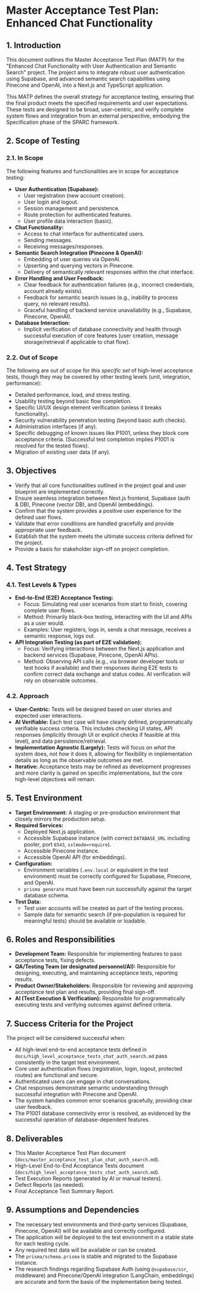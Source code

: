 # Master Acceptance Test Plan: Enhanced Chat Functionality

## 1. Introduction

This document outlines the Master Acceptance Test Plan (MATP) for the "Enhanced Chat Functionality with User Authentication and Semantic Search" project. The project aims to integrate robust user authentication using Supabase, and advanced semantic search capabilities using Pinecone and OpenAI, into a Next.js and TypeScript application.

This MATP defines the overall strategy for acceptance testing, ensuring that the final product meets the specified requirements and user expectations. These tests are designed to be broad, user-centric, and verify complete system flows and integration from an external perspective, embodying the Specification phase of the SPARC framework.

## 2. Scope of Testing

### 2.1. In Scope
The following features and functionalities are in scope for acceptance testing:
*   **User Authentication (Supabase):**
    *   User registration (new account creation).
    *   User login and logout.
    *   Session management and persistence.
    *   Route protection for authenticated features.
    *   User profile data interaction (basic).
*   **Chat Functionality:**
    *   Access to chat interface for authenticated users.
    *   Sending messages.
    *   Receiving messages/responses.
*   **Semantic Search Integration (Pinecone & OpenAI):**
    *   Embedding of user queries via OpenAI.
    *   Upserting and querying vectors in Pinecone.
    *   Delivery of semantically relevant responses within the chat interface.
*   **Error Handling and User Feedback:**
    *   Clear feedback for authentication failures (e.g., incorrect credentials, account already exists).
    *   Feedback for semantic search issues (e.g., inability to process query, no relevant results).
    *   Graceful handling of backend service unavailability (e.g., Supabase, Pinecone, OpenAI).
*   **Database Interaction:**
    *   Implicit verification of database connectivity and health through successful execution of core features (user creation, message storage/retrieval if applicable to chat flow).

### 2.2. Out of Scope
The following are out of scope for *this specific set* of high-level acceptance tests, though they may be covered by other testing levels (unit, integration, performance):
*   Detailed performance, load, and stress testing.
*   Usability testing beyond basic flow completion.
*   Specific UI/UX design element verification (unless it breaks functionality).
*   Security vulnerability penetration testing (beyond basic auth checks).
*   Administration interfaces (if any).
*   Specific debugging of known issues like P1001, unless they block core acceptance criteria. (Successful test completion implies P1001 is resolved for the tested flows).
*   Migration of existing user data (if any).

## 3. Objectives

*   Verify that all core functionalities outlined in the project goal and user blueprint are implemented correctly.
*   Ensure seamless integration between Next.js frontend, Supabase (auth & DB), Pinecone (vector DB), and OpenAI (embeddings).
*   Confirm that the system provides a positive user experience for the defined user flows.
*   Validate that error conditions are handled gracefully and provide appropriate user feedback.
*   Establish that the system meets the ultimate success criteria defined for the project.
*   Provide a basis for stakeholder sign-off on project completion.

## 4. Test Strategy

### 4.1. Test Levels & Types
*   **End-to-End (E2E) Acceptance Testing:**
    *   Focus: Simulating real user scenarios from start to finish, covering complete user flows.
    *   Method: Primarily black-box testing, interacting with the UI and APIs as a user would.
    *   Examples: User registers, logs in, sends a chat message, receives a semantic response, logs out.
*   **API Integration Testing (as part of E2E validation):**
    *   Focus: Verifying interactions between the Next.js application and backend services (Supabase, Pinecone, OpenAI APIs).
    *   Method: Observing API calls (e.g., via browser developer tools or test hooks if available) and their responses during E2E tests to confirm correct data exchange and status codes. AI verification will rely on observable outcomes.

### 4.2. Approach
*   **User-Centric:** Tests will be designed based on user stories and expected user interactions.
*   **AI Verifiable:** Each test case will have clearly defined, programmatically verifiable success criteria. This includes checking UI states, API responses (implicitly through UI or explicit checks if feasible at this level), and data persistence/retrieval.
*   **Implementation Agnostic (Largely):** Tests will focus on *what* the system does, not *how* it does it, allowing for flexibility in implementation details as long as the observable outcomes are met.
*   **Iterative:** Acceptance tests may be refined as development progresses and more clarity is gained on specific implementations, but the core high-level objectives will remain.

## 5. Test Environment

*   **Target Environment:** A staging or pre-production environment that closely mirrors the production setup.
*   **Required Services:**
    *   Deployed Next.js application.
    *   Accessible Supabase instance (with correct `DATABASE_URL` including pooler, port `6543`, `sslmode=require`).
    *   Accessible Pinecone instance.
    *   Accessible OpenAI API (for embeddings).
*   **Configuration:**
    *   Environment variables (`.env.local` or equivalent in the test environment) must be correctly configured for Supabase, Pinecone, and OpenAI.
    *   `prisma generate` must have been run successfully against the target database schema.
*   **Test Data:**
    *   Test user accounts will be created as part of the testing process.
    *   Sample data for semantic search (if pre-population is required for meaningful tests) should be available or loadable.

## 6. Roles and Responsibilities

*   **Development Team:** Responsible for implementing features to pass acceptance tests, fixing defects.
*   **QA/Testing Team (or designated personnel/AI):** Responsible for designing, executing, and maintaining acceptance tests, reporting results.
*   **Product Owner/Stakeholders:** Responsible for reviewing and approving acceptance test plan and results, providing final sign-off.
*   **AI (Test Execution & Verification):** Responsible for programmatically executing tests and verifying outcomes against defined criteria.

## 7. Success Criteria for the Project

The project will be considered successful when:
*   All high-level end-to-end acceptance tests defined in `docs/high_level_acceptance_tests_chat_auth_search.md` pass consistently in the target test environment.
*   Core user authentication flows (registration, login, logout, protected routes) are functional and secure.
*   Authenticated users can engage in chat conversations.
*   Chat responses demonstrate semantic understanding through successful integration with Pinecone and OpenAI.
*   The system handles common error scenarios gracefully, providing clear user feedback.
*   The P1001 database connectivity error is resolved, as evidenced by the successful operation of database-dependent features.

## 8. Deliverables

*   This Master Acceptance Test Plan document (`docs/master_acceptance_test_plan_chat_auth_search.md`).
*   High-Level End-to-End Acceptance Tests document (`docs/high_level_acceptance_tests_chat_auth_search.md`).
*   Test Execution Reports (generated by AI or manual testers).
*   Defect Reports (as needed).
*   Final Acceptance Test Summary Report.

## 9. Assumptions and Dependencies

*   The necessary test environments and third-party services (Supabase, Pinecone, OpenAI) will be available and correctly configured.
*   The application will be deployed to the test environment in a stable state for each testing cycle.
*   Any required test data will be available or can be created.
*   The `prisma/schema.prisma` is stable and migrated to the Supabase instance.
*   The research findings regarding Supabase Auth (using `@supabase/ssr`, middleware) and Pinecone/OpenAI integration (LangChain, embeddings) are accurate and form the basis of the implementation being tested.